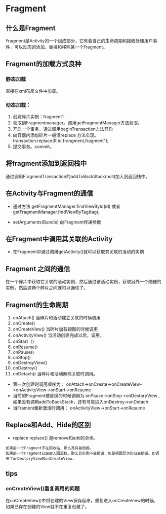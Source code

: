 # Fragment

## 什么是Fragment

Fragment是Activity的一个组成部分，它有着自己的生命周期和接收处理用户事件，可以动态的添加、替换和移除某一个Fragment。

## Fragment的加载方式良种

### 静态加载

 直接在xml布局文件中加载。
      
### 动态加载：

 1. 创建碎片实例：fragment1
 2. 获取到Fragmentmanager。调用getFragmentManager方法获取。
 3. 开启一个事务，通过调用beginTransaction方法开启
 4. 向容器内添加碎片一般涌replace 方法实现。
    transaction.replace(R.id.frangment,fragment1);
 5. 提交事务。commit。
      
## 将fragment添加到返回栈中

  通过调用FragmentTransaction的addToBackStack(null)加入到返回栈中。
  
## 在Activity与Fragment的通信

* 通过方法 getFragmentManager.findViewById(id) 或者getFragmentManager.findViewByTag(tag);

* setArguments(Bundle) 向Fragment传递参数

##  在Fragment中调用其关联的Activity

* 在Fragment中通过调用getActivity()就可以获取其关联的活动的实例
   
## Fragment 之间的通信

   在一个碎片中获取它关联的活动实例，然后通过该活动实例，获取另外一个随便的实例，然后这两个碎片之间就可以通信了。
   
## Fragment的生命周期

   1. onAttach() 当碎片和活动建立关联的时候调用
   2. onCreate()
   3. onCreateView() 当碎片加载视图的时候调用
   4. onActivityView() 当活动创建完成以后，调用。
   5. onStart（）
   6. onResume()
   7. onPause()
   8. onStop()
   9. onDestroyView()
   10. onDestroy()
   11. onDetach() 当碎片和活动解除关联时调用。

   * 第一次创建时调用顺序为：
     onAttach->onCreate->onCreateView->onActivityView->onStart->onResume
   * 当前的Fragment被替换的时候调用为
     onPause->onStop->onDestoryView  ,如果没有调用addToBackStack，还有可能进入onDestroy->onDetach
   * 当Frament重新激活时调用：
      onActivityView->onStart->onResume
      
##  Replace和Add、Hide的区别
      
   * replace 
    replace() 是remove和add的合体。
    
    如果前一个Fragment不在回收站，那么其将被销毁。
    如果前一个Fragment已经放入回退栈，那么其实例不会销毁，但是视图层次仍旧会销毁。即调用了onDestoryView和onCreateView.
    
    
## tips
    
### onCreateView()重复调用的问题
      
在onCreateView()中将创建的View保存起来，重复进入onCreateView的时候，如果已存在创建的View就不在重复创建了。
      
      

